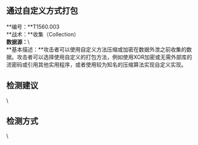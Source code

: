 ## 通过自定义方式打包  
**编号：**T1560.003  
**战术：**收集（Collection）  
**数据源：**\  
**基本描述：**攻击者可以使用自定义方法压缩或加密在数据外泄之前收集的数据。攻击者可以选择使用自定义的打包方法，例如使用XOR加密或无需外部库的流密码或引用其他实用程序，或者使用较为知名的压缩算法实现自定义实现。  
## 检测建议  
\  
## 检测方式  
\